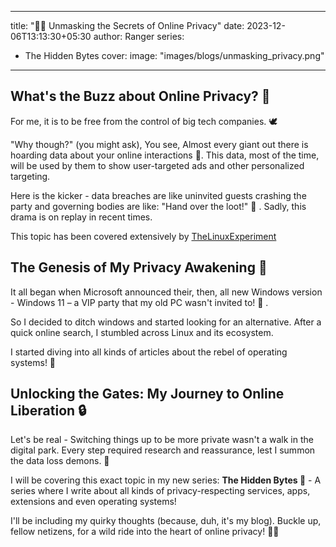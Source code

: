 
---
title: "🕵🏻 Unmasking the Secrets of Online Privacy"
date: 2023-12-06T13:13:30+05:30
author: Ranger
series:
- The Hidden Bytes
cover:
    image: "images/blogs/unmasking_privacy.png"

---

## What's the Buzz about Online Privacy? 🤔
For me, it is to be free from the control of big tech companies. 🕊

"Why though?" (you might ask), You see, Almost every giant out there is hoarding data about your online interactions 👀. This data, most of the time, will be used by them to show user-targeted ads and other personalized targeting.

Here is the kicker - data breaches are like uninvited guests crashing the party and governing bodies are like: "Hand over the loot!" 🚓 . Sadly, this drama is on replay in recent times.

This topic has been covered extensively by [TheLinuxExperiment](https://youtu.be/u0s3qbfEWjc?si=jwgvvYT6jYrHlrNn)

## The Genesis of My Privacy Awakening 🌈
It all began when Microsoft announced their, then, all new Windows version - Windows 11 – a VIP party that my old PC wasn't invited to! 🎉 .

So I decided to ditch windows and started looking for an alternative. After a quick online search, I stumbled across Linux and its ecosystem.

I started diving into all kinds of articles about the rebel of operating systems! 🐧

## Unlocking the Gates: My Journey to Online Liberation 🔒
Let's be real - Switching things up to be more private wasn't a walk in the digital park. Every step required research and reassurance, lest I summon the data loss demons. 👾

I will be covering this exact topic in my new series: **The Hidden Bytes 💎** - A series where I write about all kinds of privacy-respecting services, apps, extensions and even operating systems!

I'll be including my quirky thoughts (because, duh, it's my blog). Buckle up, fellow netizens, for a wild ride into the heart of online privacy! 🎢✨
